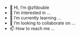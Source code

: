 - 👋 Hi, I’m @zfdouble
- 👀 I’m interested in ...
- 🌱 I’m currently learning ...
- 💞️ I’m looking to collaborate on ...
- 📫 How to reach me ...

<!---
zfdouble/zfdouble is a ✨ special ✨ repository because its `README.md` (this file) appears on your GitHub profile.
You can click the Preview link to take a look at your changes.
--->
